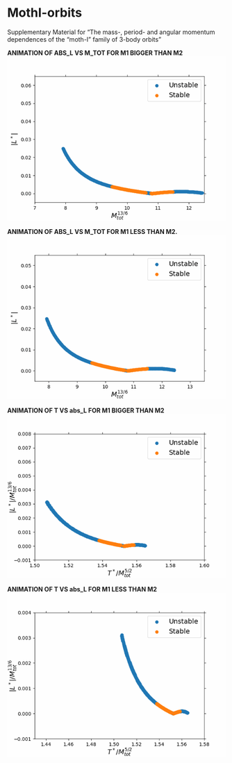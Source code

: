 # MothI-orbits
Supplementary Material for “The mass-, period- and angular momentum dependences of the “moth-I” family of 3-body orbits”

**ANIMATION OF ABS_L VS M_TOT FOR M1 BIGGER THAN M2**
![](https://github.com/trsavi/MothI-orbits/blob/main/animations/ANIMATION%20OF%20ABS_L%20VS%20M_TOT%20FOR%20M1%20BIGGER%20THAN%20M2.gif)

**ANIMATION OF ABS_L VS M_TOT FOR M1 LESS THAN M2.**
![](https://github.com/trsavi/MothI-orbits/blob/main/animations/ANIMATION%20OF%20ABS_L%20VS%20M_TOT%20FOR%20M1%20LESS%20THAN%20M2.gif)

**ANIMATION OF T VS abs_L FOR M1 BIGGER THAN M2**
![](https://github.com/trsavi/MothI-orbits/blob/main/animations/ANIMATION%20OF%20T%20VS%20abs_L%20FOR%20M1%20BIGGER%20THAN%20M2.gif)

**ANIMATION OF T VS abs_L FOR M1 LESS THAN M2**
![](https://github.com/trsavi/MothI-orbits/blob/main/animations/ANIMATION%20OF%20T%20VS%20abs_L%20FOR%20M1%20LESS%20THAN%20M2.gif)

